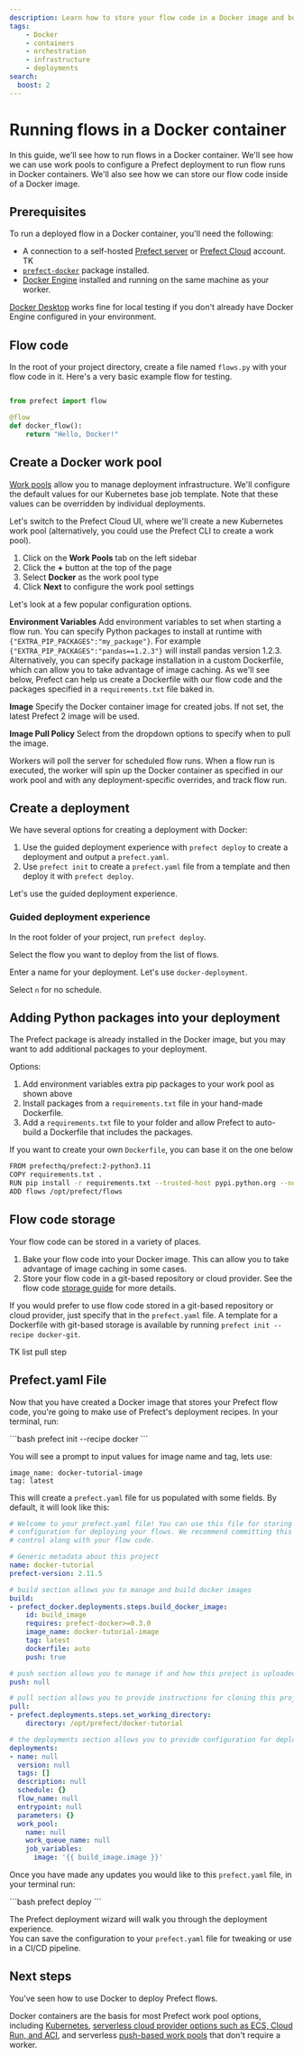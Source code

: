```yaml
---
description: Learn how to store your flow code in a Docker image and build Prefect deployments that create flow runs in Docker containers.
tags:
    - Docker
    - containers
    - orchestration
    - infrastructure
    - deployments
search:
  boost: 2
---
```


# Running flows in a Docker container

In this guide, we'll see how to run flows in a Docker container.
We'll see how we can use work pools to configure a Prefect deployment to run flow runs in Docker containers.
We'll also see how we can store our flow code inside of a Docker image.

## Prerequisites

To run a deployed flow in a Docker container, you'll need the following:

- A connection to a self-hosted [Prefect server]() or [Prefect Cloud]() account. TK
- [`prefect-docker`]() package installed.
- [Docker Engine](https://docs.docker.com/engine/) installed and running on the same machine as your worker.

[Docker Desktop](https://www.docker.com/products/docker-desktop) works fine for local testing if you don't already have Docker Engine configured in your environment.

## Flow code

In the root of your project directory, create a file named `flows.py` with your flow code in it.
Here's a very basic example flow for testing.

```python

from prefect import flow

@flow
def docker_flow():
    return "Hello, Docker!"
```

## Create a Docker work pool

[Work pools](/concepts/work-pools/) allow you to manage deployment infrastructure.
We'll configure the default values for our Kubernetes base job template.
Note that these values can be overridden by individual deployments.

Let's switch to the Prefect Cloud UI, where we'll create a new Kubernetes work pool (alternatively, you could use the Prefect CLI to create a work pool).

1. Click on the **Work Pools** tab on the left sidebar
1. Click the **+** button at the top of the page
1. Select **Docker** as the work pool type
1. Click **Next** to configure the work pool settings

Let's look at a few popular configuration options.

**Environment Variables**
Add environment variables to set when starting a flow run.
You can specify Python packages to install at runtime with `{"EXTRA_PIP_PACKAGES":"my_package"}`. For example `{"EXTRA_PIP_PACKAGES":"pandas==1.2.3"}` will install pandas version 1.2.3.
Alternatively, you can specify package installation in a custom Dockerfile, which can allow you to take advantage of image caching.
As we'll see below, Prefect can help us create a Dockerfile with our flow code and the packages specified in a `requirements.txt` file baked in.

**Image**
Specify the Docker container image for created jobs. If not set, the latest Prefect 2 image will be used.

**Image Pull Policy**
Select from the dropdown options to specify when to pull the image.

Workers will poll the server for scheduled flow runs.
When a flow run is executed, the worker will spin up the Docker container as specified in our work pool and with any deployment-specific overrides, and track flow run.

## Create a deployment

We have several options for creating a deployment with Docker:

1. Use the guided deployment experience with `prefect deploy` to create a deployment and output a `prefect.yaml`.
1. Use `prefect init` to create a `prefect.yaml` file from a template and then deploy it with `prefect deploy`.

Let's use the guided deployment experience.

### Guided deployment experience

In the root folder of your project, run `prefect deploy`.

Select the flow you want to deploy from the list of flows.

Enter a name for your deployment. Let's use `docker-deployment`.

Select `n` for no schedule.

## Adding Python packages into your deployment

The Prefect package is already installed in the Docker image, but you may want to add additional packages to your deployment.

Options:

1. Add environment variables extra pip packages to your work pool as shown above
1. Install packages from a `requirements.txt` file in your hand-made Dockerfile.
1. Add a `requirements.txt` file to your folder and allow Prefect to auto-build a Dockerfile that includes the packages.

If you want to create your own `Dockerfile`, you can base it on the one below

```bash
FROM prefecthq/prefect:2-python3.11
COPY requirements.txt .
RUN pip install -r requirements.txt --trusted-host pypi.python.org --no-cache-dir
ADD flows /opt/prefect/flows
```

## Flow code storage

Your flow code can be stored in a variety of places.

1. Bake your flow code into your Docker image. This can allow you to take advantage of image caching in some cases.
1. Store your flow code in a git-based repository or cloud provider. See the flow code [storage guide](/guides/deployment/storage-guide/) for more details.

If you would prefer to use flow code stored in a git-based repository or cloud provider, just specify that in the `prefect.yaml` file. A template for a Dockerfile with git-based storage is available by running `prefect init --recipe docker-git`.

TK list pull step

## Prefect.yaml File

Now that you have created a Docker image that stores your Prefect flow code, you're going to make use of Prefect's deployment recipes. In your terminal, run:

<div class="terminal">
```bash
prefect init --recipe docker
```
</div>

You will see a prompt to input values for image name and tag, lets use:

```
image_name: docker-tutorial-image
tag: latest
```

This will create a `prefect.yaml` file for us populated with some fields. By default, it will look like this:

```yaml
# Welcome to your prefect.yaml file! You can use this file for storing and managing
# configuration for deploying your flows. We recommend committing this file to source
# control along with your flow code.

# Generic metadata about this project
name: docker-tutorial
prefect-version: 2.11.5

# build section allows you to manage and build docker images
build:
- prefect_docker.deployments.steps.build_docker_image:
    id: build_image
    requires: prefect-docker>=0.3.0
    image_name: docker-tutorial-image
    tag: latest
    dockerfile: auto
    push: true

# push section allows you to manage if and how this project is uploaded to remote locations
push: null

# pull section allows you to provide instructions for cloning this project in remote locations
pull:
- prefect.deployments.steps.set_working_directory:
    directory: /opt/prefect/docker-tutorial

# the deployments section allows you to provide configuration for deploying flows
deployments:
- name: null
  version: null
  tags: []
  description: null
  schedule: {}
  flow_name: null
  entrypoint: null
  parameters: {}
  work_pool:
    name: null
    work_queue_name: null
    job_variables:
      image: '{{ build_image.image }}'
```

Once you have made any updates you would like to this `prefect.yaml` file, in your terminal run:

<div class="terminal">
```bash
prefect deploy
```
</div>

The Prefect deployment wizard will walk you through the deployment experience.  
You can save the configuration to your `prefect.yaml` file for tweaking or use in a CI/CD pipeline.

## Next steps

You've seen how to use Docker to deploy Prefect flows.

Docker containers are the basis for most Prefect work pool options, including [Kubernetes](/guides/deployment/kubernetes), [serverless cloud provider options such as ECS, Cloud Run, and ACI](/guides/aci/), and serverless [push-based work pools](/guides/push-work-pools/) that don't require a worker.
